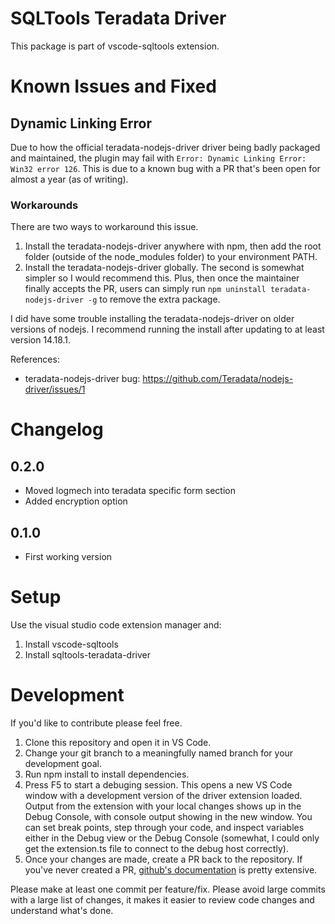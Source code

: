<!-- @format -->

# SQLTools Teradata Driver

This package is part of vscode-sqltools extension.

# Known Issues and Fixed

## Dynamic Linking Error

Due to how the official teradata-nodejs-driver driver being badly packaged and maintained, the plugin may fail with `Error: Dynamic Linking Error: Win32 error 126`.
This is due to a known bug with a PR that's been open for almost a year (as of writing).

### Workarounds

There are two ways to workaround this issue.

1. Install the teradata-nodejs-driver anywhere with npm, then add the root folder (outside of the node_modules folder) to your environment PATH.
2. Install the teradata-nodejs-driver globally. The second is somewhat simpler so I would recommend this. Plus, then once the maintainer finally accepts the PR, users can simply run `npm uninstall teradata-nodejs-driver -g` to remove the extra package.

I did have some trouble installing the teradata-nodejs-driver on older versions of nodejs. I recommend running the install after updating to at least version 14.18.1.

References:

- teradata-nodejs-driver bug: https://github.com/Teradata/nodejs-driver/issues/1

# Changelog

## 0.2.0

- Moved logmech into teradata specific form section
- Added encryption option

## 0.1.0

- First working version

# Setup

Use the visual studio code extension manager and:

1. Install vscode-sqltools
2. Install sqltools-teradata-driver

# Development

If you'd like to contribute please feel free.

1. Clone this repository and open it in VS Code.
2. Change your git branch to a meaningfully named branch for your development goal.
3. Run npm install to install dependencies.
4. Press F5 to start a debuging session. This opens a new VS Code window with a development version of the driver extension loaded. Output from the extension with your local changes shows up in the Debug Console, with console output showing in the new window. You can set break points, step through your code, and inspect variables either in the Debug view or the Debug Console (somewhat, I could only get the extension.ts file to connect to the debug host correctly).
5. Once your changes are made, create a PR back to the repository. If you've never created a PR, [github's documentation](https://docs.github.com/en/github/collaborating-with-pull-requests/proposing-changes-to-your-work-with-pull-requests/creating-a-pull-request) is pretty extensive.

Please make at least one commit per feature/fix. Please avoid large commits with a large list of changes, it makes it easier to review code changes and understand what's done.

